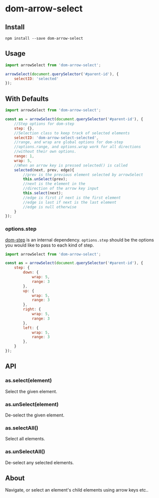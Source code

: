 dom-arrow-select
========

Install
----

`npm install --save dom-arrow-select`

Usage
---

```javascript
import arrowSelect from 'dom-arrow-select';

arrowSelect(document.querySelector('#parent-id'), {
    selectID: 'selected'
});
```

With Defaults
---------

```javascript
import arrowSelect from 'dom-arrow-select';

const as = arrowSelect(document.querySelector('#parent-id'), {
    //Step options for dom-step
    step: {},
    //Selection class to keep track of selected elements
    selectID: 'dom-arrow-select-selected',
    //range, and wrap are global options for dom-step
    //options.range, and options.wrap work for all directions
    //without their own options.
    range: 1,
    wrap: 5,
    //When an arrow key is pressed selected() is called
    selected(next, prev, edge){
        //prev is the previous element selected by arrowSelect
        this.unSelect(prev);
        //next is the element in the
        //direction of the arrow key input
        this.select(next);
        //edge is first if next is the first element
        //edge is last if next is the last element
        //edge is null otherwise
    }
});
```

### options.step

[dom-step](https://github.com/hollowdoor/dom_step) is an internal dependency. `options.step` should be the options you would like to pass to each kind of step.

```javascript
import arrowSelect from 'dom-arrow-select';

const as = arrowSelect(document.querySelector('#parent-id'), {
    step: {
        down: {
            wrap: 5,
            range: 3
        },
        up: {
            wrap: 5,
            range: 3
        },
        right: {
            wrap: 5,
            range: 3
        },
        left: {
            wrap: 5,
            range: 3
        },
    }
});
```

API
---

### as.select(element)

Select the given element.

### as.unSelect(element)

De-select the given element.

### as.selectAll()

Select all elements.

### as.unSelectAll()

De-select any selected elements.

About
---

Navigate, or select an element's child elements using arrow keys etc..
